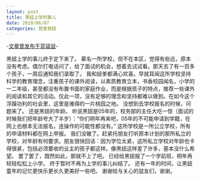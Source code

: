 ```yaml
---
layout: post
title: 黑妞上学的事儿
date: 2010/06/07
categories: 我爱我妞
---
```


-[文章曾发布于蓝袋鼠](http://landaishu.hi2net.com/home/blog_read.asp?id=4175&blogid=87019)-



 黑妞上学的事儿终于定下来了。
 慕名一所学校，但不在本区，觉得有些远，原本没有考虑。偶尔打电话问了，给了面试的机会，想着去试试看。那天去了有一百多个孩子，一周后通知我们录取了。
 我和妞爹都满心欢喜。早就耳闻这所学校坚持科学的教育理念，注重孩子的课外阅读，以素质教育立本，书香校园闻名，小学的一二年级，甚至都没有布置书面的家庭作业，而是根据孩子的特点，推荐一些课外的阅读和其它的活动。仅此一项，没有足够的理念和坚持都难以做到。在如今这个浮躁功利的社会里，这里是难得的一片桃园之地。
 没想到去学校报名的时候，问题来了。
 还是黑妞的年龄。
 听说黑妞是05年的，校务部的主任大吃一惊（面试的时候我们把年龄夸大了半岁）：“你们明年再来吧，05年的不可能申请到学籍，在网上也根本无法报名，连操作的可能性都没有。”
 这所学校是一所公立学校，所有的申请材料都在网上申报。
 我们没辙了。赶紧托朋友打听原本计划的那所私立的学校，对年龄有何要求。朋友很快回话：因为学位太紧，这所私立学校对年龄也卡得很紧，包括必须要收的业主的孩子都这样。像黑妞这样差了许多，基本没什么希望。
 罢了罢了，既然如此，那就不上了吧。
 已经给黑妞报了一个学前班，明年再轻轻松松上小学。
 终于暂时不再为上学的事儿纠结了。
 还有一年的时间，让黑妞童年的记忆更快乐更长久更美好一些吧。
 谢谢给与关心的鼠友们，谢谢。

